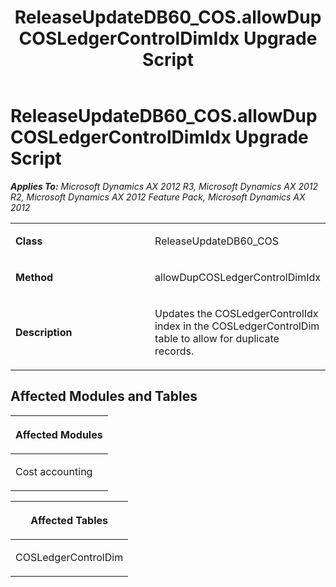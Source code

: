 ﻿---
title: ReleaseUpdateDB60_COS.allowDupCOSLedgerControlDimIdx Upgrade Script
TOCTitle: ReleaseUpdateDB60_COS.allowDupCOSLedgerControlDimIdx Upgrade Script
ms:assetid: 8629b520-ed93-d913-2df7-23d212e669dd
ms:mtpsurl: https://msdn.microsoft.com/en-us/library/JJ686044(v=AX.60)
ms:contentKeyID: 49709495
ms.date: 05/18/2015
mtps_version: v=AX.60
---

# ReleaseUpdateDB60\_COS.allowDupCOSLedgerControlDimIdx Upgrade Script 


_**Applies To:** Microsoft Dynamics AX 2012 R3, Microsoft Dynamics AX 2012 R2, Microsoft Dynamics AX 2012 Feature Pack, Microsoft Dynamics AX 2012_

<table>
<colgroup>
<col style="width: 50%" />
<col style="width: 50%" />
</colgroup>
<tbody>
<tr class="odd">
<td><p><strong>Class</strong></p></td>
<td><p>ReleaseUpdateDB60_COS</p></td>
</tr>
<tr class="even">
<td><p><strong>Method</strong></p></td>
<td><p>allowDupCOSLedgerControlDimIdx</p></td>
</tr>
<tr class="odd">
<td><p><strong>Description</strong></p></td>
<td><p>Updates the COSLedgerControlIdx index in the COSLedgerControlDim table to allow for duplicate records.</p></td>
</tr>
</tbody>
</table>


## Affected Modules and Tables

<table>
<colgroup>
<col style="width: 100%" />
</colgroup>
<thead>
<tr class="header">
<th><p>Affected Modules</p></th>
</tr>
</thead>
<tbody>
<tr class="odd">
<td><p>Cost accounting</p></td>
</tr>
</tbody>
</table>


<table>
<colgroup>
<col style="width: 100%" />
</colgroup>
<thead>
<tr class="header">
<th><p>Affected Tables</p></th>
</tr>
</thead>
<tbody>
<tr class="odd">
<td><p>COSLedgerControlDim</p></td>
</tr>
</tbody>
</table>

  


